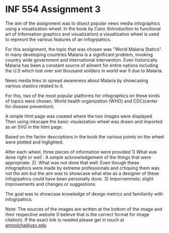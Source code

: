 # INF 554 Assignment 3

The aim of the assignment was to disect popular news media infographics using a visualization wheel. In the book by Cairo (Introduction to functional art of Information graphics and visualization) a visualization wheel is used to represnt the various features of an infogrpahics.

For this assignment, the topic that was chosen was "World Malaria Statics". In many developing countries Malaria is a significant problem, invoking country wide government and international intervention. Even historically Malaria has been a constant source of ailment for entire nations including the U.S which lost over sixt thousand soilders in world war II due to Malaria.

News media tries to spread awareness about Malaria by showcasing various stastics related to it. 

For this, two of the most popular platforms for infographics on these kinds of topics were chosen. World health organization (WHO) and CDC(center for disease prevention).

A simple html page was created where the two images were displayed. Then using inkscape the basic visulaization wheel was drawn and imported as an SVG in the html page. 

Based on the factor descriptions in the book the various points on the wheel were plotted and higlighted.  

After each wheel, three pieces of information were provided 1) What was done right or well : A simple acknowledgement of the things that were appropriate. 2). What was not done that well: Even though these infographics were made by extreme professionals and crtiquing them was not the aim but the aim was to showcase what else as a designer of these infogrpahics could have been personally done. 3) Imporvemnets: slight improvements and changes or suggestions.

The goal was to showcase knowledge of design metrics and familiarity with infogrpahics.



Note:
The sources of the images are written at the bottom of the image and their respective website (I beleive that is the correct format for image citation). If the exact link is needed please get in touch at anmolcha@usc.edu
